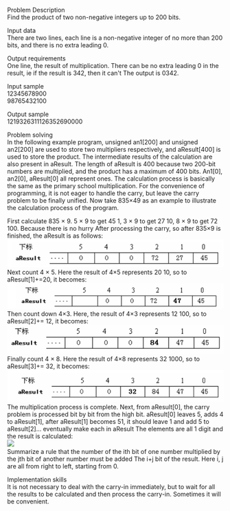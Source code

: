 Problem Description  
Find the product of two non-negative integers up to 200 bits.  
  
Input data  
There are two lines, each line is a non-negative integer of no more than 200 bits, and there is no extra leading 0.  
  
Output requirements  
One line, the result of multiplication. There can be no extra leading 0 in the result, ie if the result is 342, then it can't
The output is 0342.  
  
Input sample  
12345678900  
98765432100  
  
Output sample  
1219326311126352690000  
  
Problem solving  
In the following example program, unsigned an1[200] and unsigned an2[200] are used to store two multipliers respectively, and aResult[400] is used to store the product. The intermediate results of the calculation are also present in aResult. The length of aResult is 400 because two 200-bit numbers are multiplied, and the product has a maximum of 400 bits. An1[0], an2[0], aResult[0] all represent ones. The calculation process is basically the same as the primary school multiplication. For the convenience of programming, it is not eager to handle the carry, but leave the carry problem to be finally unified. Now take 835×49 as an example to illustrate the calculation process of the program.

First calculate 835 × 9. 5 × 9 to get 45 1, 3 × 9 to get 27 10, 8 × 9 to get 72 100. Because there is no hurry
After processing the carry, so after 835×9 is finished, the aResult is as follows:  
![](https://github.com/reignsocket/Large-integer-multiplication/blob/master/1.png)  
Next count 4 × 5. Here the result of 4×5 represents 20 10, so to aResult[1]+=20, it becomes:  
![](https://github.com/reignsocket/Large-integer-multiplication/blob/master/2.png)  
Then count down 4×3. Here, the result of 4×3 represents 12 100, so to aResult[2]+= 12, it becomes:  
![](https://github.com/reignsocket/Large-integer-multiplication/blob/master/3.png)     
Finally count 4 × 8. Here the result of 4×8 represents 32 1000, so to aResult[3]+= 32, it becomes:  
![](https://github.com/reignsocket/Large-integer-multiplication/blob/master/4.png)    
The multiplication process is complete. Next, from aResult[0], the carry problem is processed bit by bit from the high bit. aResult[0] leaves 5, adds 4 to aResult[1], after aResult[1] becomes 51, it should leave 1 and add 5 to aResult[2]... eventually make each in aResult The elements are all 1 digit and the result is calculated:  
![](https://github.com/reignsocket/Large-integer-multiplication/blob/master/5.png)    
Summarize a rule that the number of the ith bit of one number multiplied by the jth bit of another number must be added
The i+j bit of the result. Here i, j are all from right to left, starting from 0.  
  
Implementation skills  
It is not necessary to deal with the carry-in immediately, but to wait for all the results to be calculated and then process the carry-in. Sometimes it will be convenient.



